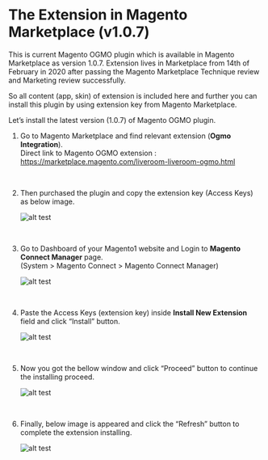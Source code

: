 # The Extension in Magento Marketplace (v1.0.7)

This is current Magento OGMO plugin which is available in Magento Marketplace as version 1.0.7. Extension lives in Marketplace from 14th of February in 2020 after passing the Magento Marketplace Technique review and Marketing review successfully.

So all content (app, skin) of extension is included here and further you can install this plugin by using extension key from Magento Marketplace.

Let’s install the latest version (1.0.7) of Magento OGMO plugin.

1.  Go to Magento Marketplace and find relevant extension (**Ogmo Integration**). <br/>
    Direct link to Magento OGMO extension : https://marketplace.magento.com/liveroom-liveroom-ogmo.html

<br/>

2.  Then purchased the plugin and copy the extension key (Access Keys) as below image.
    
    ![alt test](README_IMAGES/Magento_Plugins/Magento1/further/key.PNG)

<br/>

3. Go to Dashboard of your Magento1 website and Login to **Magento Connect Manager** page. <br/>
    (System > Magento Connect > Magento Connect Manager) 

    ![alt test](README_IMAGES/Magento_Plugins/Magento1/further/connect_manager.PNG)
    
<br/>
    
4. Paste the Access Keys (extension key) inside **Install New Extension** field and click “Install” button.

    ![alt test](README_IMAGES/Magento_Plugins/Magento1/further/install_key.PNG)
    
<br>

5. Now you got the bellow window and click “Proceed” button to continue the installing proceed.

    ![alt test](README_IMAGES/Magento_Plugins/Magento1/further/proceed.PNG)
    
<br/>
    
6. Finally, below image is appeared and click the “Refresh” button to complete the extension installing.

    ![alt test](README_IMAGES/Magento_Plugins/Magento1/further/refresh.PNG)